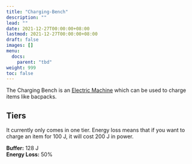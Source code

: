 ```yaml
---
title: "Charging-Bench"
description: ""
lead: ""
date: 2021-12-27T00:00:00+08:00
lastmod: 2021-12-27T00:00:00+08:00
draft: false
images: []
menu: 
  docs:
    parent: "tbd"
weight: 999
toc: false
---
```


The Charging Bench is an [Electric Machine](https://github.com/Slimefun/Slimefun4/wiki/Electric-Machines) which can be used to charge items like bacpacks.

## Tiers

It currently only comes in one tier. Energy loss means that if you want to charge an item for 100 J, it will cost 200 J in power.

**Buffer:** 128 J  
**Energy Loss:** 50%

